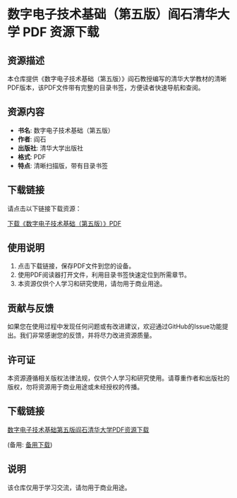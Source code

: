 # 数字电子技术基础（第五版）阎石清华大学 PDF 资源下载

## 资源描述

本仓库提供《数字电子技术基础（第五版）》阎石教授编写的清华大学教材的清晰PDF版本，该PDF文件带有完整的目录书签，方便读者快速导航和查阅。

## 资源内容

- **书名**: 数字电子技术基础（第五版）
- **作者**: 阎石
- **出版社**: 清华大学出版社
- **格式**: PDF
- **特点**: 清晰扫描版，带有目录书签

## 下载链接

请点击以下链接下载资源：

[下载《数字电子技术基础（第五版）》PDF](链接地址)

## 使用说明

1. 点击下载链接，保存PDF文件到您的设备。
2. 使用PDF阅读器打开文件，利用目录书签快速定位到所需章节。
3. 本资源仅供个人学习和研究使用，请勿用于商业用途。

## 贡献与反馈

如果您在使用过程中发现任何问题或有改进建议，欢迎通过GitHub的Issue功能提出。我们非常感谢您的反馈，并将尽力改进资源质量。

## 许可证

本资源遵循相关版权法律法规，仅供个人学习和研究使用。请尊重作者和出版社的版权，勿将资源用于商业用途或未经授权的传播。

## 下载链接
[数字电子技术基础第五版阎石清华大学PDF资源下载](https://pan.quark.cn/s/6119ce5b16a2) 

(备用: [备用下载](https://pan.baidu.com/s/1pbroqCMyQObyzmhjzvW2UA?pwd=1234))

## 说明

该仓库仅用于学习交流，请勿用于商业用途。
